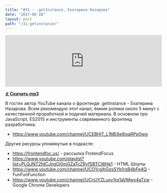 ```yaml
---
title: "#31 - .getInstance, Екатерина Назарова"
date: "2017-08-18"
layout: post
path: "/31-getinstance/"
---
```


<iframe width="100%" height="166" scrolling="no" frameborder="no" src="https://w.soundcloud.com/player/?url=https%3A//api.soundcloud.com/tracks/338453855&amp;color=ff5500&amp;auto_play=false&amp;hide_related=false&amp;show_comments=true&amp;show_user=true&amp;show_reposts=false"></iframe>

<strong><a href="http://cf-media.sndcdn.com/ik5zLtWvpRJq?Policy=eyJTdGF0ZW1lbnQiOlt7IlJlc291cmNlIjoiKjovL2NmLW1lZGlhLnNuZGNkbi5jb20vaWs1ekx0V3ZwUkpxIiwiQ29uZGl0aW9uIjp7IkRhdGVMZXNzVGhhbiI6eyJBV1M6RXBvY2hUaW1lIjoxNTAzMDc5MjE2fX19XX0_&Signature=CHxTycJII444ZIB85xd5BKJZ2dExKF2qVnDnRLTx8GLg17FjHQEmuB4bNWGo0M9Vc9u7Vl-FPWQ6PlxLAAlu8vG8Pq91eFiyHAzzVnzSzXhXqdnZqJPFDii6xLupumHJrXfP74vW1qQICkK0xIITe927xtKXy1CYdpa6WPSSDcsCyD44U6O30glpnuDwp4MGkE1kPYjrusWXdDxDAb2Ps3U0gpNsc4~wNlARpqbZvA9wOG-ByD5EFtmB2QZwepK1VvZizyrsUaqsov7IH-vRFaCQcZYFaPIJT2nY4HCLEFJlhBEo4nDpT~pns0UCP9Wohgml245RUsK-0G8lI~FyFg__&Key-Pair-Id=APKAJAGZ7VMH2PFPW6UQ">⤓ Скачать mp3</a></strong>

В гостях автор YouTube канала о фронтенде .getInstance - Екатерина Назарова. Всем рекомендую этот канал, ёмкие ролики около 5 минут с качественной проработкой и подачей материала. В основном про JavaScript, ES2015 и инструменты современного фронтенд разработчика.

- https://www.youtube.com/channel/UCEBHlT_L1ME6e9ixaRPp0wg

Другие ресурсы упомянутые в подкасте:
- https://frontendfoc.us/ - рассылка FrotendFocus 
- https://www.youtube.com/playlist?list=PLQJNT2fdCJngOj0mGZaTcZRyfSBTCWHe1 - HTML Шорты
- https://www.youtube.com/channel/UCO1cgjhGzsSYb1rsB4bFe4Q - FunFunFunction
- https://www.youtube.com/channel/UCnUYZLuoy1rq1aVMwx4aTzw - Google Chrome Developers